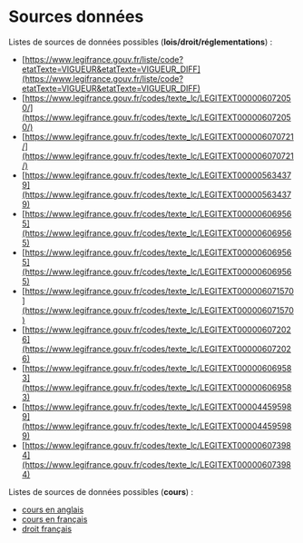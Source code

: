# Sources données

Listes de sources de données possibles (**lois/droit/réglementations**) :

- [https://www.legifrance.gouv.fr/liste/code?etatTexte=VIGUEUR&etatTexte=VIGUEUR_DIFF](https://www.legifrance.gouv.fr/liste/code?etatTexte=VIGUEUR&etatTexte=VIGUEUR_DIFF)
- [https://www.legifrance.gouv.fr/codes/texte_lc/LEGITEXT000006072050/](https://www.legifrance.gouv.fr/codes/texte_lc/LEGITEXT000006072050/)
- [https://www.legifrance.gouv.fr/codes/texte_lc/LEGITEXT000006070721/](https://www.legifrance.gouv.fr/codes/texte_lc/LEGITEXT000006070721/)
- [https://www.legifrance.gouv.fr/codes/texte_lc/LEGITEXT000005634379](https://www.legifrance.gouv.fr/codes/texte_lc/LEGITEXT000005634379)
- [https://www.legifrance.gouv.fr/codes/texte_lc/LEGITEXT000006069565](https://www.legifrance.gouv.fr/codes/texte_lc/LEGITEXT000006069565)
- [https://www.legifrance.gouv.fr/codes/texte_lc/LEGITEXT000006069565](https://www.legifrance.gouv.fr/codes/texte_lc/LEGITEXT000006069565)
- [https://www.legifrance.gouv.fr/codes/texte_lc/LEGITEXT000006071570](https://www.legifrance.gouv.fr/codes/texte_lc/LEGITEXT000006071570)
- [https://www.legifrance.gouv.fr/codes/texte_lc/LEGITEXT000006072026](https://www.legifrance.gouv.fr/codes/texte_lc/LEGITEXT000006072026)
- [https://www.legifrance.gouv.fr/codes/texte_lc/LEGITEXT000006069583](https://www.legifrance.gouv.fr/codes/texte_lc/LEGITEXT000006069583)
- [https://www.legifrance.gouv.fr/codes/texte_lc/LEGITEXT000044595989](https://www.legifrance.gouv.fr/codes/texte_lc/LEGITEXT000044595989)
- [https://www.legifrance.gouv.fr/codes/texte_lc/LEGITEXT000006073984](https://www.legifrance.gouv.fr/codes/texte_lc/LEGITEXT000006073984)

Listes de sources de données possibles (**cours**) :

- [cours en anglais](https://github.com/amiral-e/esp_data/tree/main/old_source/cours_anglais)
- [cours en français](https://github.com/amiral-e/esp_data/tree/main/old_source/cours_francais)
- [droit français](https://github.com/amiral-e/esp_data/tree/main/old_source/droit_francais)